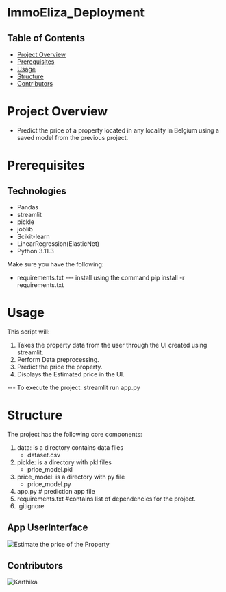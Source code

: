 # ImmoEliza_Deployment

## Table of Contents
- [Project Overview](#project_overview)
- [Prerequisites](#Prerequisites)
- [Usage](#Usage)
- [Structure](#Structure)
- [Contributors](#Contributors)

# Project Overview
- Predict the price of a property located in any locality in Belgium using a saved model from the previous project.

 
# Prerequisites
## Technologies
- Pandas
- streamlit
- pickle
- joblib
- Scikit-learn
- LinearRegression(ElasticNet)
- Python 3.11.3 

Make sure you have the following:
- requirements.txt --- install using the command pip install -r requirements.txt


# Usage

This script will:
1. Takes the property data from the user through the UI created using streamlit.
2. Perform Data preprocessing.
3. Predict the price the property.
4. Displays the Estimated price in the UI.

--- To execute the project: 
         streamlit run app.py

# Structure
The project has the following core components:

1. data: is a directory contains data files
    - dataset.csv
2. pickle: is a directory with pkl files
    - price_model.pkl
3. price_model: is a directory with py file
    - price_model.py
4. app.py  # prediction app file
5. requirements.txt  #contains list of dependencies for the project.
6. .gitignore

## App UserInterface
![Estimate the price of the Property](https://immoeliza.streamlit.app/)


## Contributors
![Karthika](https://github.com/karthika-elimireddy)
